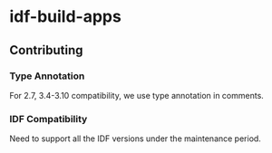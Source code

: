 # idf-build-apps

## Contributing

### Type Annotation

For 2.7, 3.4-3.10 compatibility, we use type annotation in comments.

### IDF Compatibility

Need to support all the IDF versions under the maintenance period.
